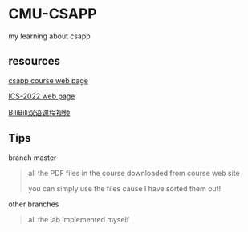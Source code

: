 # CMU-CSAPP
my learning  about csapp



## resources
[csapp course web page](http://csapp.cs.cmu.edu/3e/home.html)

[ICS-2022 web page](http://www.cs.cmu.edu/~213/schedule.html)

[BiliBili双语课程视频](https://www.bilibili.com/video/BV1iW411d7hd?spm_id_from=333.1007.top_right_bar_window_custom_collection.content.click)



## Tips

branch master

> all the PDF files in the course downloaded from course web site
>
> you can simply use the files cause I have sorted them out!

other branches

> all the lab implemented myself


